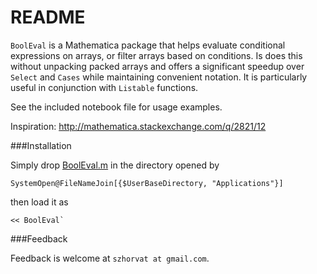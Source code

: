 # README #

`BoolEval` is a Mathematica package that helps evaluate conditional expressions on arrays, or filter arrays based on conditions.  Is does this without unpacking packed arrays and offers a significant speedup over `Select` and `Cases` while maintaining convenient notation.  It is particularly useful in conjunction with `Listable` functions.

See the included notebook file for usage examples.

Inspiration: http://mathematica.stackexchange.com/q/2821/12

###Installation

Simply drop [BoolEval.m](https://bitbucket.org/szhorvat/booleval/raw/32f0c87fc507d99980d5ed36c8d8cc2fd1dce4fa/BoolEval.m) in the directory opened by 

    SystemOpen@FileNameJoin[{$UserBaseDirectory, "Applications"}]

then load it as

    << BoolEval`

###Feedback

Feedback is welcome at `szhorvat at gmail.com`.